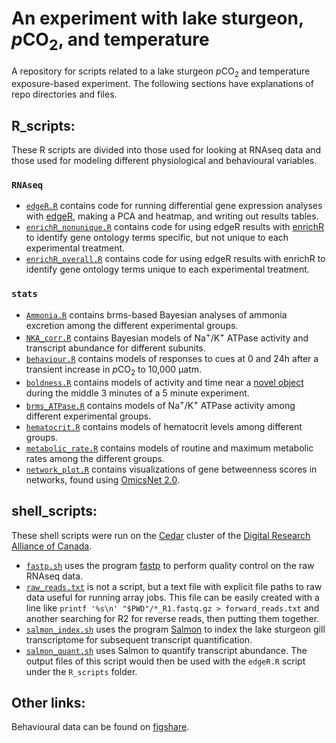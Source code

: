 # An experiment with lake sturgeon, *p*CO<sub>2</sub>, and temperature
A repository for scripts related to a lake sturgeon *p*CO<sub>2</sub> and temperature exposure-based experiment. The following sections have explanations of repo directories and files.


## R_scripts:
These R scripts are divided into those used for looking at RNAseq data and those used for modeling different physiological and behavioural variables.
### `RNAseq`
  - [`edgeR.R`](https://github.com/BioMatt/lkst_pCO2/blob/main/R_scripts/RNAseq/edgeR.R) contains code for running differential gene expression analyses with [edgeR](https://bioconductor.org/packages/release/bioc/html/edgeR.html), making a PCA and heatmap, and writing out results tables.
  - [`enrichR_nonunique.R`](https://github.com/BioMatt/lkst_pCO2/blob/main/R_scripts/RNAseq/enrichR_nonunique.R) contains code for using edgeR results with [enrichR](https://maayanlab.cloud/Enrichr/) to identify gene ontology terms specific, but not unique to each experimental treatment.
  - [`enrichR_overall.R`](https://github.com/BioMatt/lkst_pCO2/blob/main/R_scripts/RNAseq/enrichR_overall.R) contains code for using edgeR results with enrichR to identify gene ontology terms unique to each experimental treatment.

### `stats`
  -  [`Ammonia.R`](https://github.com/BioMatt/lkst_pCO2/blob/main/R_scripts/stats/Ammonia.R) contains brms-based Bayesian analyses of ammonia excretion among the different experimental groups.
  -  [`NKA_corr.R`](https://github.com/BioMatt/lkst_pCO2/blob/main/R_scripts/stats/NKA_corr.R) contains Bayesian models of Na<sup>+</sup>/K<sup>+</sup> ATPase activity and transcript abundance for different subunits.
  -  [`behaviour.R`](https://github.com/BioMatt/lkst_pCO2/blob/main/R_scripts/stats/behaviour.R) contains models of responses to cues at 0 and 24h after a transient increase in *p*CO<sub>2</sub> to 10,000 μatm.
  -  [`boldness.R`](https://github.com/BioMatt/lkst_pCO2/blob/main/R_scripts/stats/boldness.R) contains models of activity and time near a [novel object](https://img.bricklink.com/ItemImage/MN/0/sw0036.png) during the middle 3 minutes of a 5 minute experiment.
  -  [`brms_ATPase.R`](https://github.com/BioMatt/lkst_pCO2/blob/main/R_scripts/stats/brms_ATPase.R) contains models of Na<sup>+</sup>/K<sup>+</sup> ATPase activity among different experimental groups.
  -  [`hematocrit.R`](https://github.com/BioMatt/lkst_pCO2/blob/main/R_scripts/stats/hematocrit.R) contains models of hematocrit levels among different groups.
  -  [`metabolic_rate.R`](https://github.com/BioMatt/lkst_pCO2/blob/main/R_scripts/stats/metabolic_rate.R) contains models of routine and maximum metabolic rates among the different groups.
  -  [`network_plot.R`](https://github.com/BioMatt/lkst_pCO2/blob/main/R_scripts/stats/network_plot.R) contains visualizations of gene betweenness scores in networks, found using [OmicsNet 2.0](https://www.omicsnet.ca/). 
 

## shell_scripts:
These shell scripts were run on the [Cedar](https://docs.alliancecan.ca/wiki/Cedar) cluster of the [Digital Research Alliance of Canada](https://alliancecan.ca/en).
  - [`fastp.sh`](https://github.com/BioMatt/lkst_pCO2/blob/main/shell_scripts/fastp.sh) uses the program [fastp](https://github.com/OpenGene/fastp) to perform quality control on the raw RNAseq data.
  - [`raw_reads.txt`](https://github.com/BioMatt/lkst_pCO2/blob/main/shell_scripts/raw_reads.txt) is not a script, but a text file with explicit file paths to raw data useful for running array jobs. This file can be easily created with a line like `printf '%s\n' "$PWD"/*_R1.fastq.gz > forward_reads.txt` and another searching for R2 for reverse reads, then putting them together.
  - [`salmon_index.sh`](https://github.com/BioMatt/lkst_pCO2/blob/main/shell_scripts/salmon_index.sh) uses the program [Salmon](https://combine-lab.github.io/salmon/) to index the lake sturgeon gill transcriptome for subsequent transcript quantification.
  - [`salmon_quant.sh`](https://github.com/BioMatt/lkst_pCO2/blob/main/shell_scripts/salmon_quant.sh) uses Salmon to quantify transcript abundance. The output files of this script would then be used with the `edgeR.R` script under the `R_scripts` folder.


## Other links:
Behavioural data can be found on [figshare](https://doi.org/10.6084/m9.figshare.24043269.v1).
